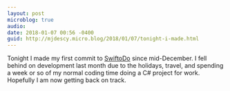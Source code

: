 ```yaml
---
layout: post
microblog: true
audio: 
date: 2018-01-07 00:56 -0400
guid: http://mjdescy.micro.blog/2018/01/07/tonight-i-made.html
---
```

Tonight I made my first commit to [SwiftoDo](http://swiftodoapp.com) since mid-December. I fell behind on development last month due to the holidays, travel, and spending a week or so of my normal coding time doing a C# project for work. Hopefully I am now getting back on track.
